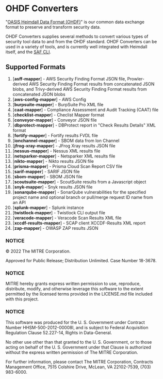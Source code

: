 # OHDF Converters

"[OASIS Heimdall Data Format (OHDF)](https://saf.mitre.org/#/normalize)" is our common data exchange format to preserve and transform security data.

OHDF Converters supplies several methods to convert various types of security tool data to and from the OHDF standard. OHDF Converters can be used in a variety of tools, and is currently well integrated with Heimdall itself, and the [SAF CLI](https://github.com/mitre/saf).

## Supported Formats
1.  [**asff-mapper**] - AWS Security Finding Format JSON file, Prowler-derived AWS Security Finding Format results from concatenated JSON blobs, and Trivy-derived AWS Security Finding Format results from concatenated JSON blobs
2.  [**aws-config-mapper**] - AWS Config
3.  [**burpsuite-mapper**] - BurpSuite Pro XML file
4.  [**caat-mapper**] - Compliance Assessment and Audit Tracking (CAAT) file
5.  [**checklist-mapper**] - Checlist Mapper format
6.  [**conveyor-mapper**] - Conveyor JSON file
7.  [**dbprotect-mapper**] - DBProtect report in "Check Results Details" XML format
8.  [**fortify-mapper**] - Fortify results FVDL file
9.  [**ionchannel-mapper**] - SBOM data from Ion Channel
10. [**jfrog-xray-mapper**] - JFrog Xray results JSON file
11. [**nessus-mapper**] - Nessus XML results file
12. [**netsparker-mapper**] - Netsparker XML results file
13. [**nikto-mapper**] - Nikto results JSON file
14. [**prisma-mapper**] - Prisma Cloud Scan Report CSV file
15. [**sarif-mapper**] - SARIF JSON file
16. [**sbom-mapper**] - SBOM JSON file
17. [**scoutsuite-mapper**] - ScoutSuite results from a Javascript object
18. [**snyk-mapper**] - Snyk results JSON file
19. [**sonarqube-mapper**] - SonarQube vulnerabilities for the specified project name and optional branch or pull/merge request ID name from an API
20. [**splunk-mapper**] - Splunk instance
21. [**twistlock-mapper**] - Twistlock CLI output file
22. [**veracode-mapper**] - Veracode Scan Results XML file
23. [**xccdf-results-mapper**] - SCAP client XCCDF-Results XML report
24. [**zap-mapper**] - OWASP ZAP results JSON

### NOTICE

© 2022 The MITRE Corporation.

Approved for Public Release; Distribution Unlimited. Case Number 18-3678.

### NOTICE

MITRE hereby grants express written permission to use, reproduce, distribute, modify, and otherwise leverage this software to the extent permitted by the licensed terms provided in the LICENSE.md file included with this project.

### NOTICE

This software was produced for the U. S. Government under Contract Number HHSM-500-2012-00008I, and is subject to Federal Acquisition Regulation Clause 52.227-14, Rights in Data-General.

No other use other than that granted to the U. S. Government, or to those acting on behalf of the U. S. Government under that Clause is authorized without the express written permission of The MITRE Corporation.

For further information, please contact The MITRE Corporation, Contracts Management Office, 7515 Colshire Drive, McLean, VA  22102-7539, (703) 983-6000.
